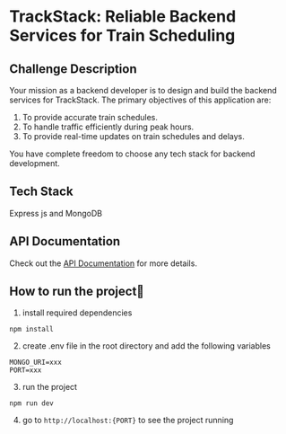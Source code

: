 # TrackStack: Reliable Backend Services for Train Scheduling

## Challenge Description

Your mission as a backend developer is to design and build the backend services for TrackStack. The primary objectives of this application are:

1. To provide accurate train schedules.
2. To handle traffic efficiently during peak hours.
3. To provide real-time updates on train schedules and delays.

You have complete freedom to choose any tech stack for backend development.

## Tech Stack

Express js and MongoDB

## API Documentation

Check out the [API Documentation](./api-docs.md) for more details.

## How to run the project🚀

1. install required dependencies

```
npm install
```

2. create .env file in the root directory and add the following variables

```
MONGO_URI=xxx
PORT=xxx
```

3. run the project

```
npm run dev
```

4. go to `http://localhost:{PORT}` to see the project running
